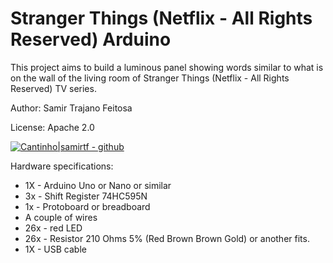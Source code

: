 # Stranger Things (Netflix - All Rights Reserved) Arduino

This project aims to build a luminous panel showing words similar to what is on the wall of the living room of Stranger Things  (Netflix - All Rights Reserved) TV series.

Author: Samir Trajano Feitosa

License: Apache 2.0

[![Cantinho|samirtf - github](https://avatars1.githubusercontent.com/u/5253073?v=3&s=466)](https://github.com/samirtf)


Hardware specifications:
  - 1X - Arduino Uno or Nano or similar
  - 3x - Shift Register 74HC595N
  - 1x - Protoboard or breadboard
  - A couple of wires
  - 26x - red LED
  - 26x - Resistor 210 Ohms 5% (Red Brown Brown Gold) or another fits.
  - 1X - USB cable
  
 
  
  


